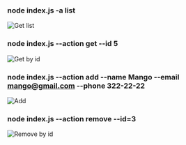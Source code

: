 ### node index.js -a list

![Get list](https://imgur.com/KRCZwDp.png)

### node index.js --action get --id 5

![Get by id](https://imgur.com/IWnVRKR.png)

### node index.js --action add --name Mango --email mango@gmail.com --phone 322-22-22

![Add](https://imgur.com/QnPMSza.png)

### node index.js --action remove --id=3

![Remove by id](https://imgur.com/vjKZZZC.png)
